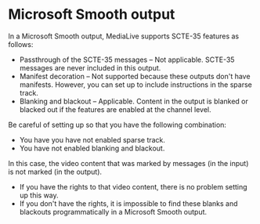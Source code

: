 # Microsoft Smooth output<a name="ms-smooth-output"></a>

In a Microsoft Smooth output, MediaLive supports SCTE\-35 features as follows:
+ Passthrough of the SCTE\-35 messages – Not applicable\. SCTE\-35 messages are never included in this output\. 
+ Manifest decoration – Not supported because these outputs don't have manifests\. However, you can set up to include instructions in the sparse track\.
+ Blanking and blackout – Applicable\. Content in the output is blanked or blacked out if the features are enabled at the channel level\.

Be careful of setting up so that you have the following combination:
+ You have you have not enabled sparse track\.
+ You have not enabled blanking and blackout\. 

In this case, the video content that was marked by messages \(in the input\) is not marked \(in the output\)\. 
+ If you have the rights to that video content, there is no problem setting up this way\.
+ If you don't have the rights, it is impossible to find these blanks and blackouts programmatically in a Microsoft Smooth output\.